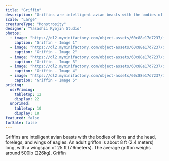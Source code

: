 ```yaml
---
title: "Griffin"
description: "Griffins are intelligent avian beasts with the bodies of lions and the head, forelegs, and wings of eagles. An adult griffon is about 8 ft (2.4 meters) long, with a wingspan of 25 ft (7.6meters). The average griffon weighs around 500lb (226kg). Griffin"
scale: "Large"
creatureType: "Monstrosity"
designer: "Yasashii Kyojin Studio"
photos:
  - image: "https://dl2.myminifactory.com/object-assets/60c88e17d7237/images/720X720-griffin-01-ps.jpg"
    caption: "Griffin - Image 1"
  - image: "https://dl2.myminifactory.com/object-assets/60c88e17d7237/images/720X720-griffin-01.jpg"
    caption: "Griffin - Image 2"
  - image: "https://dl2.myminifactory.com/object-assets/60c88e17d7237/images/720X720-griffin-02.jpg"
    caption: "Griffin - Image 3"
  - image: "https://dl2.myminifactory.com/object-assets/60c88e17d7237/images/720X720-griffin-02-ps.jpg"
    caption: "Griffin - Image 4"
  - image: "https://dl2.myminifactory.com/object-assets/60c88e17d7237/images/230X230-20220924-173216.jpg"
    caption: "Griffin - Image 5"
pricing:
  osrPriming:
    tabletop: 12
    display: 22
  unprimed:
    tabletop: 10
    display: 18
featured: false
forSale: false
---
```


Griffins are intelligent avian beasts with the bodies of lions and the head, forelegs, and wings of eagles. An adult griffon is about 8 ft (2.4 meters) long, with a wingspan of 25 ft (7.6meters). The average griffon weighs around 500lb (226kg). Griffin
